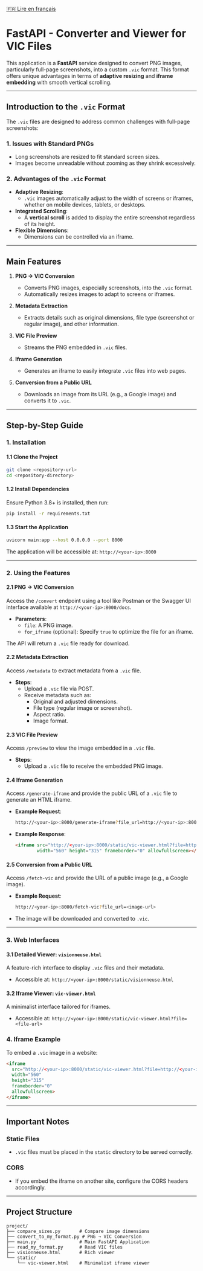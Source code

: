 [🇫🇷 Lire en français](README.fr.md)

# **FastAPI - Converter and Viewer for VIC Files**

This application is a **FastAPI** service designed to convert PNG images, particularly full-page screenshots, into a custom `.vic` format. This format offers unique advantages in terms of **adaptive resizing** and **iframe embedding** with smooth vertical scrolling.

---

## **Introduction to the `.vic` Format**

The `.vic` files are designed to address common challenges with full-page screenshots:

### **1. Issues with Standard PNGs**
- Long screenshots are resized to fit standard screen sizes.
- Images become unreadable without zooming as they shrink excessively.

### **2. Advantages of the `.vic` Format**
- **Adaptive Resizing**:
  - `.vic` images automatically adjust to the width of screens or iframes, whether on mobile devices, tablets, or desktops.
- **Integrated Scrolling**:
  - A **vertical scroll** is added to display the entire screenshot regardless of its height.
- **Flexible Dimensions**:
  - Dimensions can be controlled via an iframe.

---

## **Main Features**

1. **PNG → VIC Conversion**
   - Converts PNG images, especially screenshots, into the `.vic` format.
   - Automatically resizes images to adapt to screens or iframes.

2. **Metadata Extraction**
   - Extracts details such as original dimensions, file type (screenshot or regular image), and other information.

3. **VIC File Preview**
   - Streams the PNG embedded in `.vic` files.

4. **Iframe Generation**
   - Generates an iframe to easily integrate `.vic` files into web pages.

5. **Conversion from a Public URL**
   - Downloads an image from its URL (e.g., a Google image) and converts it to `.vic`.

---

## **Step-by-Step Guide**

### **1. Installation**

#### **1.1 Clone the Project**
```bash
git clone <repository-url>
cd <repository-directory>
```

#### **1.2 Install Dependencies**
Ensure Python 3.8+ is installed, then run:
```bash
pip install -r requirements.txt
```

#### **1.3 Start the Application**
```bash
uvicorn main:app --host 0.0.0.0 --port 8000
```
The application will be accessible at: `http://<your-ip>:8000`

---

### **2. Using the Features**

#### **2.1 PNG → VIC Conversion**
Access the `/convert` endpoint using a tool like Postman or the Swagger UI interface available at `http://<your-ip>:8000/docs`.

- **Parameters**:
  - `file`: A PNG image.
  - `for_iframe` (optional): Specify `true` to optimize the file for an iframe.

The API will return a `.vic` file ready for download.

#### **2.2 Metadata Extraction**
Access `/metadata` to extract metadata from a `.vic` file.

- **Steps**:
  - Upload a `.vic` file via POST.
  - Receive metadata such as:
    - Original and adjusted dimensions.
    - File type (regular image or screenshot).
    - Aspect ratio.
    - Image format.

#### **2.3 VIC File Preview**
Access `/preview` to view the image embedded in a `.vic` file.

- **Steps**:
  - Upload a `.vic` file to receive the embedded PNG image.

#### **2.4 Iframe Generation**
Access `/generate-iframe` and provide the public URL of a `.vic` file to generate an HTML iframe.

- **Example Request**:
  ```bash
  http://<your-ip>:8000/generate-iframe?file_url=http://<your-ip>:8000/static/sample.vic
  ```
- **Example Response**:
  ```html
  <iframe src="http://<your-ip>:8000/static/vic-viewer.html?file=http://<your-ip>:8000/static/sample.vic"
          width="560" height="315" frameborder="0" allowfullscreen></iframe>
  ```

#### **2.5 Conversion from a Public URL**
Access `/fetch-vic` and provide the URL of a public image (e.g., a Google image).

- **Example Request**:
  ```bash
  http://<your-ip>:8000/fetch-vic?file_url=<image-url>
  ```
- The image will be downloaded and converted to `.vic`.

---

### **3. Web Interfaces**

#### **3.1 Detailed Viewer: `visionneuse.html`**
A feature-rich interface to display `.vic` files and their metadata.
- Accessible at: `http://<your-ip>:8000/static/visionneuse.html`

#### **3.2 Iframe Viewer: `vic-viewer.html`**
A minimalist interface tailored for iframes.
- Accessible at: `http://<your-ip>:8000/static/vic-viewer.html?file=<file-url>`

### **4. Iframe Example**

To embed a `.vic` image in a website:
```html
<iframe
  src="http://<your-ip>:8000/static/vic-viewer.html?file=http://<your-ip>:8000/static/sample.vic"
  width="560"
  height="315"
  frameborder="0"
  allowfullscreen>
</iframe>
```

---

## **Important Notes**

### **Static Files**
- `.vic` files must be placed in the `static` directory to be served correctly.

### **CORS**
- If you embed the iframe on another site, configure the CORS headers accordingly.

---

## **Project Structure**

```plaintext
project/
├── compare_sizes.py       # Compare image dimensions
├── convert_to_my_format.py # PNG → VIC Conversion
├── main.py                # Main FastAPI Application
├── read_my_format.py      # Read VIC files
├── visionneuse.html       # Rich viewer
└── static/
    └── vic-viewer.html    # Minimalist iframe viewer
```